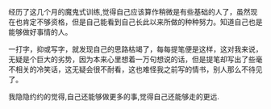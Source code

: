 经历了这几个月的魔鬼式训练,觉得自己应该算作稍微是有些基础的人了，虽然现在也肯定不够资格，但是自己能看到自己长此以来所做的种种努力。知道自己也是能够做好事情的人。

一打字，抑或写字，就发现自己的思路枯竭了，每每提笔便是这样，这对我来说，无疑是个巨大的劣势，因为本来心里想着一万句想说的话，但是提笔却写出了些毫不相关的冷笑话，这无疑会很不耐看，这也难怪我之前写的情书，别人那么不待见了。

我隐隐约约的觉得,自己还能够做更多的事,觉得自己还能够走的更远.
